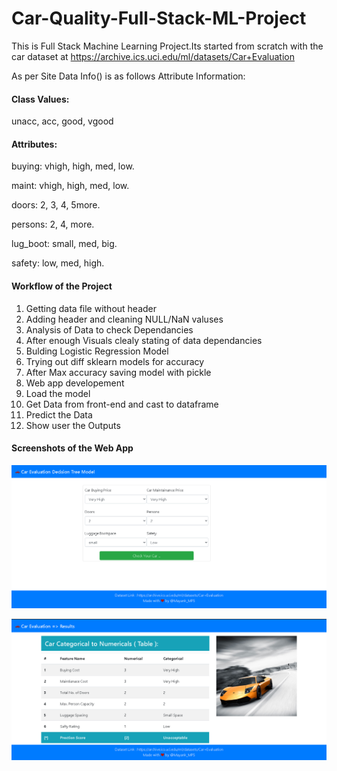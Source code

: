 # Car-Quality-Full-Stack-ML-Project

This is Full Stack Machine Learning Project.Its started from scratch with the car dataset at https://archive.ics.uci.edu/ml/datasets/Car+Evaluation

As per Site Data Info() is as follows
Attribute Information:

#### Class Values:

unacc, acc, good, vgood

#### Attributes:

buying: vhigh, high, med, low.

maint: vhigh, high, med, low.

doors: 2, 3, 4, 5more.

persons: 2, 4, more.

lug_boot: small, med, big.

safety: low, med, high.

#### Workflow of the Project
1. Getting data file without header
2. Adding header and cleaning NULL/NaN valuses
3. Analysis of Data to check Dependancies
4. After enough Visuals clealy stating of data dependancies
5. Bulding Logistic Regression Model
6. Trying out diff sklearn models for accuracy
7. After Max accuracy saving model with pickle
8. Web app developement
9. Load the model
10. Get Data from front-end and cast to dataframe
11. Predict the Data
12. Show user the Outputs

#### Screenshots of the Web App
![Landing Page : User selects the condition of car](https://raw.githubusercontent.com/Mayank-MP05/Car-Quality-Full-Stack-ML-Project/master/screenshots/home.PNG)

![Result Page : User Get the Output of Model Prediction](https://raw.githubusercontent.com/Mayank-MP05/Car-Quality-Full-Stack-ML-Project/master/screenshots/results.PNG)
